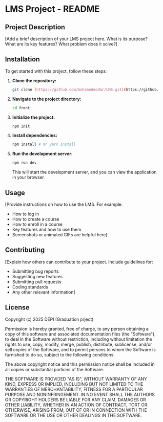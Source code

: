 # LMS Project - README

## Project Description

[Add a brief description of your LMS project here. What is its purpose? What are its key features?  What problem does it solve?]

## Installation

To get started with this project, follow these steps:

1.  **Clone the repository:**
    ```bash
    git clone [https://github.com/mohamedmodar/LMS.git](https://github.com/mohamedmodar/LMS.git)
    ```
2.  **Navigate to the project directory:**
    ```bash
    cd front
    ```
3.  **Initialize the project:**
    ```bash
    npm init
    ```
4.  **Install dependencies:**
     ```bash
     npm install # Or yarn install
     ```
5.  **Run the development server:**
    ```bash
    npm run dev
    ```
    This will start the development server, and you can view the application in your browser.

## Usage

[Provide instructions on how to use the LMS.  For example:
* How to log in
* How to create a course
* How to enroll in a course
* Key features and how to use them
* Screenshots or animated GIFs are helpful here]

## Contributing

[Explain how others can contribute to your project.  Include guidelines for:
* Submitting bug reports
* Suggesting new features
* Submitting pull requests
* Coding standards
* Any other relevant information]

## License

Copyright (c) 2025 DEPI (Graduation prject)

Permission is hereby granted, free of charge, to any person obtaining a copy
of this software and associated documentation files (the "Software"), to deal
in the Software without restriction, including without limitation the rights
to use, copy, modify, merge, publish, distribute, sublicense, and/or sell
copies of the Software, and to permit persons to whom the Software is
furnished to do so, subject to the following conditions:

The above copyright notice and this permission notice shall be included in all
copies or substantial portions of the Software.

THE SOFTWARE IS PROVIDED "AS IS", WITHOUT WARRANTY OF ANY KIND, EXPRESS OR
IMPLIED, INCLUDING BUT NOT LIMITED TO THE WARRANTIES OF MERCHANTABILITY,
FITNESS FOR A PARTICULAR PURPOSE AND NONINFRINGEMENT. IN NO EVENT SHALL THE
AUTHORS OR COPYRIGHT HOLDERS BE LIABLE FOR ANY CLAIM, DAMAGES OR OTHER
LIABILITY, WHETHER IN AN ACTION OF CONTRACT, TORT OR OTHERWISE, ARISING FROM,
OUT OF OR IN CONNECTION WITH THE SOFTWARE OR THE USE OR OTHER DEALINGS IN THE
SOFTWARE.



